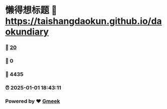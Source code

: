 # 懒得想标题 :link: https://taishangdaokun.github.io/daokundiary 
### :page_facing_up: [20](https://taishangdaokun.github.io/daokundiary/tag.html) 
### :speech_balloon: 0 
### :hibiscus: 4435 
### :alarm_clock: 2025-01-01 18:43:11 
### Powered by :heart: [Gmeek](https://github.com/Meekdai/Gmeek)

